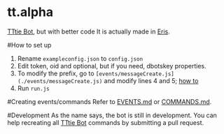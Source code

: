 # tt.alpha
[TTtie Bot](https://github.com/TTtie/TTtie-Bot), but with better code
It is actually made in [Eris](https://abal.moe/Eris).

#How to set up
1. Rename `exampleconfig.json` to `config.json`
2. Edit token, oid and optional, but if you need, dbotskey properties.
3. To modify the prefix, go to `[events/messageCreate.js](./events/messageCreate.js)` and modify lines 4 and 5; [how to](https://owo.whats-th.is/bcc386.gif)
4. Run `run.js`

#Creating events/commands
Refer to [EVENTS.md](./EVENTS,md) or [COMMANDS.md](./COMMANDS.md).

#Development
As the name says, the bot is still in development. You can help recreating all [TTtie Bot](https://github.com/TTtie/TTtie-Bot) commands by submitting a pull request.